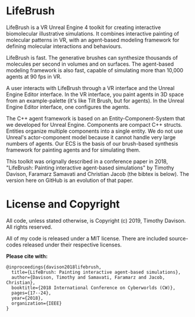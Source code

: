 # LifeBrush
LifeBrush is a VR Unreal Engine 4 toolkit for creating interactive biomolecular illustrative simulations. It combines interactive painting of molecular patterns in VR, with an agent-based modeling framework for defining molecular interactions and behaviours. 

LifeBrush is fast. The generative brushes can synthesize thousands of molecules per second in volumes and on surfaces. The agent-based modeling framework is also fast, capable of simulating more than 10,000 agents at 90 fps in VR.

A user interacts with LifeBrush through a VR interface and the Unreal Engine Editor interface. In the VR interface, you paint agents in 3D space from an example-palette (it's like Tilt Brush, but for agents). In the Unreal Engine Editor interface, one configures the agents.

The C++ agent framework is based on an Entity-Component-System that we developed for Unreal Engine. Components are compact C++ structs. Entities organize multiple components into a single entity. We do not use Unreal's actor-component model because it cannot handle very large numbers of agents. Our ECS is the basis of our brush-based synthesis framework for painting agents and for simulating them.

This toolkit was orignally described in a conference paper in 2018, "LifeBrush: Painting interactive agent-based simulations" by Timothy Davison, Faramarz Samavati and Christian Jacob (the bibtex is below). The version here on GitHub is an evolution of that paper.

# License and Copyright 

All code, unless stated otherwise, is Copyright (c) 2019, Timothy Davison. All rights reserved.

All of my code is released under a MIT license. There are included source-codes released under their respective licenses.

**Please cite with:**
```
@inproceedings{davison2018lifebrush,
  title={LifeBrush: Painting interactive agent-based simulations},
  author={Davison, Timothy and Samavati, Faramarz and Jacob, Christian},
  booktitle={2018 International Conference on Cyberworlds (CW)},
  pages={17--24},
  year={2018},
  organization={IEEE}
}
```
